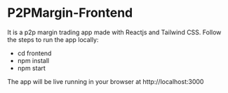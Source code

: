 # P2PMargin-Frontend

It is a p2p margin trading app made with Reactjs and Tailwind CSS.
Follow the steps to run the app locally:

- cd frontend
- npm install
- npm start

The app will be live running in your browser at http://localhost:3000